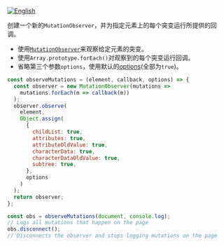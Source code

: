 
<a href="./README.md" target="_blank"><img src="https://img.shields.io/badge/-English-gray" alt="English"/></a>

创建一个新的`MutationObserver`，并为指定元素上的每个突变运行所提供的回调。

- 使用[`MutationObserver`](https://developer.mozilla.org/en-US/docs/Web/API/MutationObserver)来观察给定元素的突变。
- 使用`Array.prototype.forEach()`对观察到的每个突变运行回调。
- 省略第三个参数`options`，使用默认的[options](https://developer.mozilla.org/en-US/docs/Web/API/MutationObserver#MutationObserverInit)(全部为`true`)。



```js
const observeMutations = (element, callback, options) => {
  const observer = new MutationObserver(mutations =>
    mutations.forEach(m => callback(m))
  );
  observer.observe(
    element,
    Object.assign(
      {
        childList: true,
        attributes: true,
        attributeOldValue: true,
        characterData: true,
        characterDataOldValue: true,
        subtree: true,
      },
      options
    )
  );
  return observer;
};
```

```js
const obs = observeMutations(document, console.log);
// Logs all mutations that happen on the page
obs.disconnect();
// Disconnects the observer and stops logging mutations on the page
```
